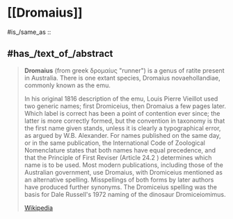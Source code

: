 
# [[Dromaius]] 

#is_/same_as :: 

## #has_/text_of_/abstract 

> **Dromaius** (from greek δρομαίυς "runner") is a genus of ratite present in Australia. There is one extant species, Dromaius novaehollandiae, commonly known as the emu.
>
> In his original 1816 description of the emu, Louis Pierre Vieillot used two generic names; first Dromiceius, then Dromaius a few pages later. Which label is correct has been a point of contention ever since; the latter is more correctly formed, but the convention in taxonomy is that the first name given stands, unless it is clearly a typographical error, as argued by W.B. Alexander. For names published on the same day, or in the same publication, the International Code of Zoological Nomenclature states that both names have equal precedence, and that the Principle of First Reviser (Article 24.2 ) determines which name is to be used. Most modern publications, including those of the Australian government, use Dromaius, with Dromiceius mentioned as an alternative spelling. Misspellings of both forms by later authors have produced further synonyms. The Dromiceius spelling was the basis for Dale Russell's 1972 naming of the dinosaur Dromiceiomimus.
>
> [Wikipedia](https://en.wikipedia.org/wiki/Dromaius) 


